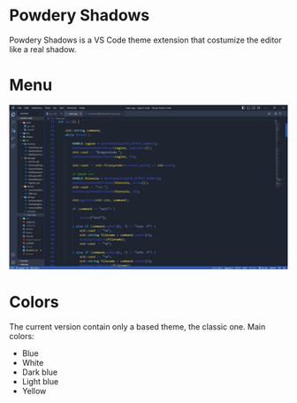# Powdery Shadows

Powdery Shadows is a VS Code theme extension that costumize the editor like a real shadow.

# Menu

<img src="assets/menu.png">

# Colors

The current version contain only a based theme, the classic one.
Main colors: 

- Blue
- White
- Dark blue
- Light blue
- Yellow
